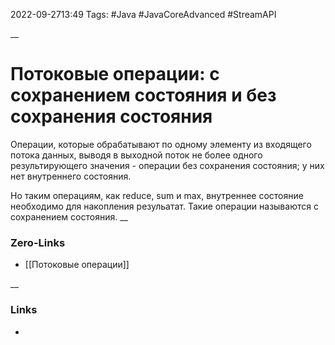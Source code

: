 2022-09-2713:49
Tags: #Java #JavaCoreAdvanced #StreamAPI 

__
# Потоковые операции: с сохранением состояния и без сохранения состояния

Операции, которые обрабатывают по одному элементу из входящего потока данных, выводя в выходной поток не более одного результирующего значения - операции без сохранения состояния; у них нет внутреннего состояния.

Но таким операциям, как reduce, sum и max, внутреннее состояние необходимо для накопления резульатат. Такие операции называются с сохранением состояния.
__
### Zero-Links
- [[Потоковые операции]]

__
### Links
- 

